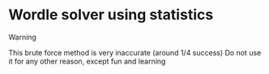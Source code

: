 # Wordle solver using statistics





> [!WARNING]
> This brute force method is very inaccurate (around 1/4 success)
> Do not use it for any other reason, except fun
> and learning